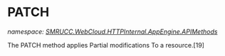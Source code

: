 ﻿# PATCH
_namespace: [SMRUCC.WebCloud.HTTPInternal.AppEngine.APIMethods](./index.md)_

The PATCH method applies Partial modifications To a resource.[19]




